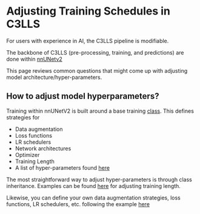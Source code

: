 # Adjusting Training Schedules in C3LLS

For users with experience in AI, the C3LLS pipeline is modifiable. 

The backbone of C3LLS (pre-processing, training, and predictions) are done within [nnUNetv2](https://github.com/MIC-DKFZ/nnUNet)

This page reviews common questions that might come up with adjusting model architecture/hyper-parameters.

## How to adjust model hyperparameters?

Training within nnUNetV2 is built around a base training [class](https://github.com/MIC-DKFZ/nnUNet/blob/master/nnunetv2/training/nnUNetTrainer/nnUNetTrainer.py). This defines strategies for 

* Data augmentation
* Loss functions
* LR schedulers
* Network architectures
* Optimizer
* Training Length
* A list of hyper-parameters found [here](https://github.com/MIC-DKFZ/nnUNet/blob/master/nnunetv2/training/nnUNetTrainer/nnUNetTrainer.py#L144)

The most straightforward way to adjust hyper-parameters is through class inheritance. Examples can be found [here](https://github.com/MIC-DKFZ/nnUNet/blob/master/nnunetv2/training/nnUNetTrainer/variants/training_length/nnUNetTrainer_Xepochs.py) for adjusting training length.

Likewise, you can define your own data augmentation strategies, loss functions, LR schedulers, etc. following the example [here](https://github.com/MIC-DKFZ/nnUNet/blob/master/nnunetv2/training/nnUNetTrainer/variants/lr_schedule/nnUNetTrainerCosAnneal.py)


